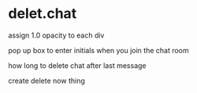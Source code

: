 # delet.chat

assign 1.0 opacity to each div 

pop up box to enter initials when you join the chat room

how long to delete chat after last message

create delete now thing
